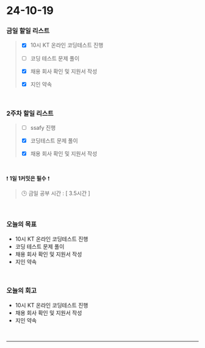 # 24-10-19
### 금일 할일 리스트
> - [x] 10시 KT 온라인 코딩테스트 진행
>
> - [ ] 코딩 테스트 문제 풀이
>
> - [x] 채용 회사 확인 및 지원서 작성
>
> - [x] 지인 약속

<br/>

### 2주차 할일 리스트
> - [ ] ssafy 진행
>
> - [x] 코딩테스트 문제 풀이
>
> - [x] 채용 회사 확인 및 지원서 작성

<br/>

❗ **1일 1커밋은 필수** ❗
> 🕒 금일 공부 시간 : [ 3.5시간 ]

<br/>

### 오늘의 목표
- 10시 KT 온라인 코딩테스트 진행
- 코딩 테스트 문제 풀이
- 채용 회사 확인 및 지원서 작성
- 지인 약속

<br>

### 오늘의 회고
- 10시 KT 온라인 코딩테스트 진행
- 채용 회사 확인 및 지원서 작성
- 지인 약속

<br/>

---
